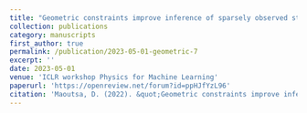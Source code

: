 ```yaml
---
title: "Geometric constraints improve inference of sparsely observed stochastic dynamics"
collection: publications
category: manuscripts
first_author: true
permalink: /publication/2023-05-01-geometric-7
excerpt: ''
date: 2023-05-01
venue: 'ICLR workshop Physics for Machine Learning'
paperurl: 'https://openreview.net/forum?id=ppHJfYzL96'
citation: 'Maoutsa, D. (2022). &quot;Geometric constraints improve inference of sparsely observed stochastic dynamics.&quot; <i>ICLR workshop Physics for Machine Learning</i>.'
---
```

